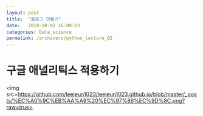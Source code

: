 ```yaml
---
layout: post
title:  "블로그 만들기"
date:   2018-10-02 16:09:13
categories: Data_science
permalink: /archivers/python_lecture_02
---
```

# 구글 애널리틱스 적용하기
<img src=https://github.com/leejeun1023/leejeun1023.github.io/blob/master/_posts/%EC%A0%9C%EB%AA%A9%20%EC%97%86%EC%9D%8C.png?raw=true></img>
